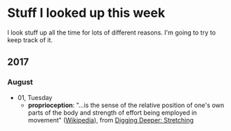 # Stuff I looked up this week

I look stuff up all the time for lots of different reasons. I'm going to try to keep track of it. 

## 2017

### August

* 01, Tuesday
  - **proprioception**: "…is the sense of the relative position of one's own parts of the body and strength of effort being employed in movement" ([Wikipedia](https://en.wikipedia.org/wiki/Proprioception)), from [Digging Deeper: Stretching](https://www.elitefts.com/education/rehab-recovery/digging-deeper-stretching/)
